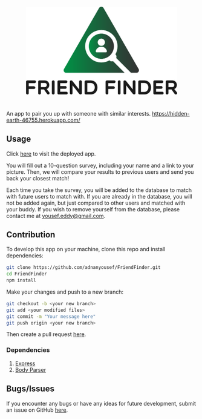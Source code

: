 <p align="center">
  <img src="Logo.png" width="400"/>
</p>

#
An app to pair you up with someone with similar interests. 
https://hidden-earth-46755.herokuapp.com/

## Usage
Click [here](https://hidden-earth-46755.herokuapp.com/) to visit the deployed app.

You will fill out a 10-question survey, including your name and a link to your picture. Then, we will compare your results to previous users and send you back your closest match! 

Each time you take the survey, you will be added to the database to match with future users to match with. If you are already in the database, you will not be added again, but just compared to other users and matched with your buddy.
If you wish to remove yourself from the database, please contact me at yousef.eddy@gmail.com.

## Contribution
To develop this app on your machine, clone this repo and install dependencies:
```bash
git clone https://github.com/adnanyousef/FriendFinder.git
cd FriendFinder
npm install
```
Make your changes and push to a new branch:
```bash
git checkout -b <your new branch>
git add <your modified files>
git commit -m "Your message here"
git push origin <your new branch>
```
Then create a pull request [here](https://github.com/adnanyousef/FriendFinder/pulls).

### Dependencies
1. [Express](https://expressjs.com/)
2. [Body Parser](https://www.npmjs.com/package/body-parser)

## Bugs/Issues
If you encounter any bugs or have any ideas for future development, submit an issue on GitHub [here](https://github.com/adnanyousef/FriendFinder/issues).

